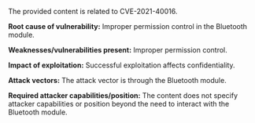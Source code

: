 The provided content is related to CVE-2021-40016.

**Root cause of vulnerability:** Improper permission control in the Bluetooth module.

**Weaknesses/vulnerabilities present:**  Improper permission control.

**Impact of exploitation:** Successful exploitation affects confidentiality.

**Attack vectors:** The attack vector is through the Bluetooth module.

**Required attacker capabilities/position:** The content does not specify attacker capabilities or position beyond the need to interact with the Bluetooth module.